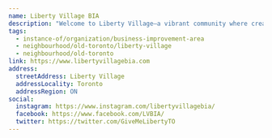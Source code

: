 ```yaml
---
name: Liberty Village BIA
description: "Welcome to Liberty Village—a vibrant community where creativity thrives, businesses flourish, and connections develop. Blending heritage charm with modern energy, it's a dynamic hub for work, dining, and innovation, alive with infinite possibilities. Founded in 2001 as Canada's first commercial-based Business Improvement Area."
tags:
  - instance-of/organization/business-improvement-area
  - neighbourhood/old-toronto/liberty-village
  - neighbourhood/old-toronto
link: https://www.libertyvillagebia.com
address:
  streetAddress: Liberty Village
  addressLocality: Toronto
  addressRegion: ON
social:
  instagram: https://www.instagram.com/libertyvillagebia/
  facebook: https://www.facebook.com/LVBIA/
  twitter: https://twitter.com/GiveMeLibertyTO
---
```

